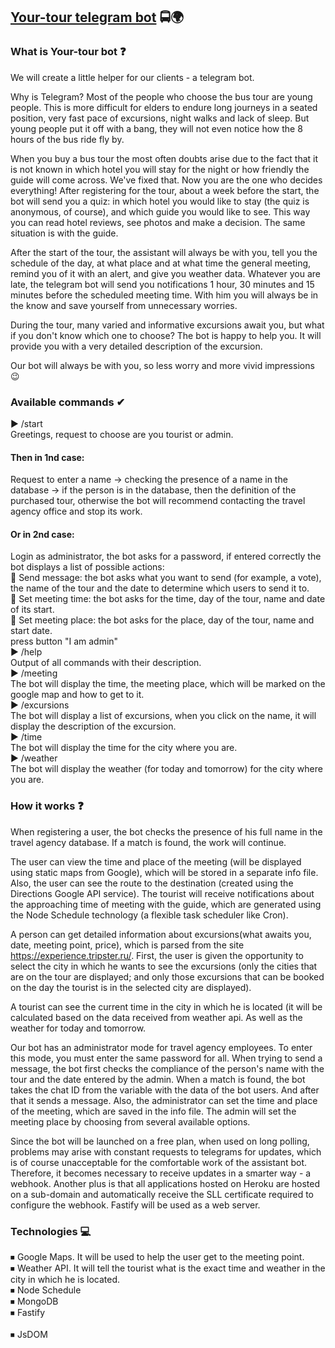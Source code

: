 ## [Your-tour telegram bot](https://t.me/@YooourTourBot) 🚍🌍


### What is Your-tour bot ❓

We will create a little helper for our clients - a telegram bot.

Why is Telegram? Most of the people who choose the bus tour are young people. This is more difficult for elders to endure long journeys in a seated position, very fast pace of excursions, night walks and lack of sleep. But young people put it off with a bang, they will not even notice how the 8 hours of the bus ride fly by.

When you buy a bus tour the most often doubts arise due to the fact that it is not known in which hotel you will stay for the night or how friendly the guide will come across. We've fixed that. Now you are the one who decides everything! After registering for the tour, about a week before the start, the bot will send you a quiz: in which hotel you would like to stay (the quiz is anonymous, of course), and which guide you would like to see. This way you can read hotel reviews, see photos and make a decision. The same situation is with the guide.

After the start of the tour, the assistant will always be with you, tell you the schedule of the day, at what place and at what time the general meeting, remind you of it with an alert, and give you weather data. Whatever you are late, the telegram bot will send you notifications 1 hour, 30 minutes and 15 minutes before the scheduled meeting time. With him you will always be in the know and save yourself from unnecessary worries.

During the tour, many varied and informative excursions await you, but what if you don't know which one to choose? The bot is happy to help you. It will provide you with a very detailed description of the excursion.

Our bot will always be with you, so less worry and more vivid impressions 😉

### Available commands ✔

▶ /start <br>
Greetings, request to choose are you tourist or admin.<br>
#### Then in 1nd case:
Request to enter a name -> checking the presence of a name in the database -> if the person is in the database, then the definition of the purchased tour, otherwise the bot will recommend contacting the travel agency office and stop its work.<br>
#### Or in 2nd case:
Login as administrator, the bot asks for a password, if entered correctly the bot displays a list of possible actions:<br>
🔹 Send message: the bot asks what you want to send (for example, a vote), the name of the tour and the date to determine which users to send it to.<br>
🔹 Set meeting time: the bot asks for the time, day of the tour, name and date of its start.<br>
🔹 Set meeting place: the bot asks for the place, day of the tour, name and start date.<br>
press button "I am admin"<br>
▶ /help <br>
Output of all commands with their description.<br>
▶ /meeting <br>
The bot will display the time, the meeting place, which will be marked on the google map and how to get to it.<br>
▶ /excursions <br>
The bot will display a list of excursions, when you click on the name, it will display the description of the excursion.<br>
▶ /time <br>
The bot will display the time for the city where you are.<br>
▶ /weather <br>
The bot will display the weather (for today and tomorrow) for the city where you are.<br>

### How it works ❓

When registering a user, the bot checks the presence of his full name in the travel agency database. If a match is found, the work will continue.

The user can view the time and place of the meeting (will be displayed using static maps from Google), which will be stored in a separate info file. Also, the user can see the route to the destination (created using the Directions Google API service). The tourist will receive notifications about the approaching time of meeting with the guide, which are generated using the Node Schedule technology (a flexible task scheduler like Cron).

A person can get detailed information about excursions(what awaits you, date, meeting point, price), which is parsed from the site https://experience.tripster.ru/. First, the user is given the opportunity to select the city in which he wants to see the excursions (only the cities that are on the tour are displayed; and only those excursions that can be booked on the day the tourist is in the selected city are displayed).

A tourist can see the current time in the city in which he is located (it will be calculated based on the data received from weather api. As well as the weather for today and tomorrow.

Our bot has an administrator mode for travel agency employees. To enter this mode, you must enter the same password for all. When trying to send a message, the bot first checks the compliance of the person's name with the tour and the date entered by the admin. When a match is found, the bot takes the chat ID from the variable with the data of the bot users. And after that it sends a message. Also, the administrator can set the time and place of the meeting, which are saved in the info file. The admin will set the meeting place by choosing from several available options.

Since the bot will be launched on a free plan, when used on long polling, problems may arise with constant requests to telegrams for updates, which is of course unacceptable for the comfortable work of the assistant bot. Therefore, it becomes necessary to receive updates in a smarter way - a webhook. Another plus is that all applications hosted on Heroku are hosted on a sub-domain and automatically receive the SLL certificate required to configure the webhook. Fastify will be used as a web server.

### Technologies 💻

⏹ Google Maps. It will be used to help the user get to the meeting point.<br>
⏹ Weather API. It will tell the tourist what is the exact time and weather in the city in which he is located. <br>
⏹ Node Schedule<br>
⏹ MongoDB<br>
⏹ Fastify<br>  
⏹ JsDOM
